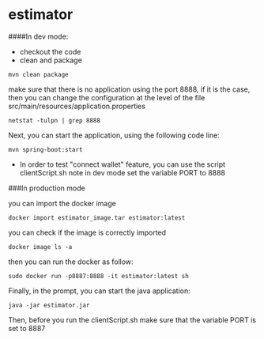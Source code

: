# estimator

####In dev mode:
- checkout the code
- clean and package

```
mvn clean package
```

make sure that there is no application using the port 8888, if it is the case, then you can change the configuration at
the level of the file src/main/resources/application.properties

```
netstat -tulpn | grep 8888
```
Next, you can start the application, using the following code line:

```
mvn spring-boot:start
``` 
- In order to test "connect wallet" feature, you can use the script clientScript.sh 
note in dev mode set the variable PORT to 8888

###In production mode

you can import the docker image 
```
docker import estimator_image.tar estimator:latest
```

you can check if the image is correctly imported
```
docker image ls -a
```

then you can run the docker as follow:

```
sudo docker run -p8887:8888 -it estimator:latest sh
```

Finally, in the prompt, you can  start the java application:

```
java -jar estimator.jar
```

Then, before you run the clientScript.sh make sure that the variable PORT is set to 8887
